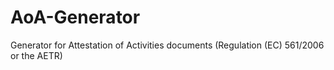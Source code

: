 # AoA-Generator
Generator for Attestation of Activities documents (Regulation (EC) 561/2006 or the AETR)
